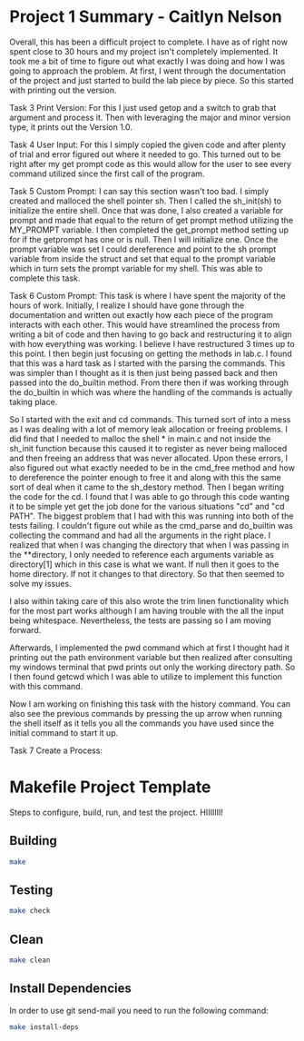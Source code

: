 # Project 1 Summary - Caitlyn Nelson
Overall, this has been a difficult project to complete. I have as of right now spent close to 30 hours and my project isn't completely implemented. It took me a bit of time to figure out what exactly I was doing and how I was going to approach the problem. At first, I went through the documentation of the project and just started to build the lab piece by piece. So this started with printing out the version.

Task 3 Print Version:
For this I just used getop and a switch to grab that argument and process it. Then with leveraging the major and minor version type, it prints out the Version 1.0.

Task 4 User Input:
For this I simply copied the given code and after plenty of trial and error figured out where it needed to go. This turned out to be right after my get prompt code as this would allow for the user to see every command utilized since the first call of the program.

Task 5 Custom Prompt:
I can say this section wasn't too bad. I simply created and malloced the shell pointer sh. Then I called the sh_init(sh) to initialize the entire shell. Once that was done, I also created a variable for prompt and made that equal to the return of get prompt method utilizing the MY_PROMPT variable. I then completed the get_prompt method setting up for if the getprompt has one or is null. Then I will initialize one. Once the prompt variable was set I could dereference and point to the sh prompt variable from inside the struct and set that equal to the prompt variable which in turn sets the prompt variable for my shell. This was able to complete this task.

Task 6 Custom Prompt:
This task is where I have spent the majority of the hours of work. Initially, I realize I should have gone through the documentation and written out exactly how each piece of the program interacts with each other. This would have streamlined the process from writing a bit of code and then having to go back and restructuring it to align with how everything was working. I believe I have restructured 3 times up to this point. I then begin just focusing on getting the methods in lab.c. I found that this was a hard task as I started with the parsing the commands. This was simpler than I thought as it is then just being passed back and then passed into the do_builtin method. From there then if was working through the do_builtin in which was where the handling of the commands is actually taking place. 

So I started with the exit and cd commands. This turned sort of into a mess as I was dealing with a lot of memory leak allocation or freeing problems. I did find that I needed to malloc the shell * in main.c and not inside the sh_init function because this caused it to register as never being malloced and then freeing an address that was never allocated. Upon these errors, I also figured out what exactly needed to be in the cmd_free method and how to dereference the pointer enough to free it and along with this the same sort of deal when it came to the sh_destory method. Then I began writing the code for the cd. I found that I was able to go through this code wanting it to be simple yet get the job done for the various situations "cd" and "cd PATH". The biggest problem that I had with this was running into both of the tests failing. I couldn't figure out while as the cmd_parse and do_builtin was collecting the command and had all the arguments in the right place. I realized that when I was changing the directory that when I was passing in the **directory, I only needed to reference each arguments variable as directory[1] which in this case is what we want. If null then it goes to the home directory. If not it changes to that directory. So that then seemed to solve my issues.

I also within taking care of this also wrote the trim linen functionality which for the most part works although I am having trouble with the all the input being whitespace. Nevertheless, the tests are passing so I am moving forward. 

Afterwards, I implemented the pwd command which at first I thought had it printing out the path environment variable but then realized after consulting my windows terminal that pwd prints out only the working directory path. So I then found getcwd which I was able to utilize to implement this function with this command. 

Now I am working on finishing this task with the history command. You can also see the previous commands by pressing the up arrow when running the shell itself as it tells you all the commands you have used since the initial command to start it up.

Task 7 Create a Process:


# Makefile Project Template

Steps to configure, build, run, and test the project. HIIIIIII!

## Building

```bash
make
```

## Testing

```bash
make check
```

## Clean

```bash
make clean
```

## Install Dependencies

In order to use git send-mail you need to run the following command:

```bash
make install-deps
```
